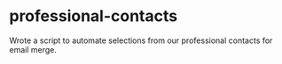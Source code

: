 # professional-contacts
Wrote a script to automate selections from our professional contacts for email merge.
